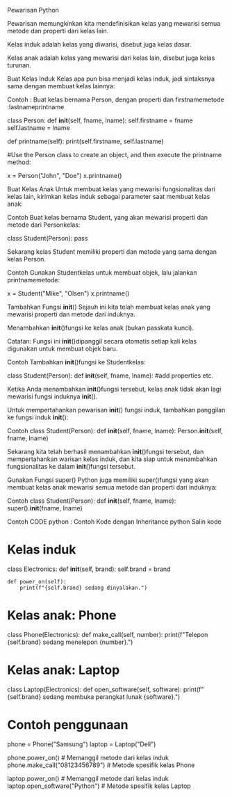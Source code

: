 Pewarisan Python

Pewarisan memungkinkan kita mendefinisikan kelas yang mewarisi semua metode dan properti dari kelas lain.

Kelas induk adalah kelas yang diwarisi, disebut juga kelas dasar.

Kelas anak adalah kelas yang mewarisi dari kelas lain, disebut juga kelas turunan.

Buat Kelas Induk
Kelas apa pun bisa menjadi kelas induk, jadi sintaksnya sama dengan membuat kelas lainnya:

Contoh :
Buat kelas bernama Person, dengan properti dan firstnamemetode :lastnameprintname

class Person:
  def __init__(self, fname, lname):
    self.firstname = fname
    self.lastname = lname

  def printname(self):
    print(self.firstname, self.lastname)

#Use the Person class to create an object, and then execute the printname method:

x = Person("John", "Doe")
x.printname()

Buat Kelas Anak
Untuk membuat kelas yang mewarisi fungsionalitas dari kelas lain, kirimkan kelas induk sebagai parameter saat membuat kelas anak:

Contoh
Buat kelas bernama Student, yang akan mewarisi properti dan metode dari Personkelas:

class Student(Person):
  pass

Sekarang kelas Student memiliki properti dan metode yang sama dengan kelas Person.

Contoh
Gunakan Studentkelas untuk membuat objek, lalu jalankan printnamemetode:

x = Student("Mike", "Olsen")
x.printname()


Tambahkan Fungsi __init__()
Sejauh ini kita telah membuat kelas anak yang mewarisi properti dan metode dari induknya.

Menambahkan __init__()fungsi ke kelas anak (bukan passkata kunci).

Catatan: Fungsi ini __init__()dipanggil secara otomatis setiap kali kelas digunakan untuk membuat objek baru.

Contoh
Tambahkan __init__()fungsi ke Studentkelas:

class Student(Person):
  def __init__(self, fname, lname):
    #add properties etc.

Ketika Anda menambahkan __init__()fungsi tersebut, kelas anak tidak akan lagi mewarisi fungsi induknya __init__().

Untuk mempertahankan pewarisan __init__() fungsi induk, tambahkan panggilan ke fungsi induk __init__():

Contoh
class Student(Person):
  def __init__(self, fname, lname):
    Person.__init__(self, fname, lname)

Sekarang kita telah berhasil menambahkan __init__()fungsi tersebut, dan mempertahankan warisan kelas induk, dan kita siap untuk menambahkan fungsionalitas ke dalam __init__()fungsi tersebut.


Gunakan Fungsi super()
Python juga memiliki super()fungsi yang akan membuat kelas anak mewarisi semua metode dan properti dari induknya:

Contoh
class Student(Person):
  def __init__(self, fname, lname):
    super().__init__(fname, lname)


Contoh CODE python :
Contoh Kode dengan Inheritance
python
Salin kode
# Kelas induk
class Electronics:
    def __init__(self, brand):
        self.brand = brand

    def power_on(self):
        print(f"{self.brand} sedang dinyalakan.")

# Kelas anak: Phone
class Phone(Electronics):
    def make_call(self, number):
        print(f"Telepon {self.brand} sedang menelepon {number}.")

# Kelas anak: Laptop
class Laptop(Electronics):
    def open_software(self, software):
        print(f"{self.brand} sedang membuka perangkat lunak {software}.")

# Contoh penggunaan
phone = Phone("Samsung")
laptop = Laptop("Dell")

phone.power_on()           # Memanggil metode dari kelas induk
phone.make_call("08123456789")  # Metode spesifik kelas Phone

laptop.power_on()          # Memanggil metode dari kelas induk
laptop.open_software("Python")  # Metode spesifik kelas Laptop